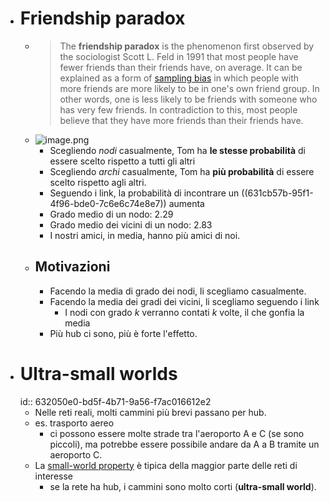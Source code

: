 - # Friendship paradox
	- > The **friendship paradox** is the phenomenon first observed by the sociologist Scott L. Feld in 1991 that most people have fewer friends than their friends have, on average. It can be explained as a form of [sampling bias](https://en.wikipedia.org/wiki/Sampling_bias) in which people with more friends are more likely to be in one's own friend group. In other words, one is less likely to be friends with someone who has very few friends. In contradiction to this, most people believe that they have more friends than their friends have.
	- ![image.png](../assets/image_1663062062355_0.png)
		- Scegliendo *nodi* casualmente, Tom ha **le stesse probabilità** di essere scelto rispetto a tutti gli altri
		- Scegliendo *archi* casualmente, Tom ha **più probabilità** di essere scelto rispetto agli altri.
		- Seguendo i link, la probabilità di incontrare un ((631cb57b-95f1-4f96-bde0-7c6e6c74e8e7)) aumenta
		- Grado medio di un nodo: 2.29
		- Grado medio dei vicini di un nodo: 2.83
		- I nostri amici, in media, hanno più amici di noi.
	- ## Motivazioni
		- Facendo la media di grado dei nodi, li scegliamo casualmente.
		- Facendo la media dei gradi dei vicini, li scegliamo seguendo i link
			- I nodi con grado $k$ verranno contati $k$ volte, il che gonfia la media
		- Più hub ci sono, più è forte l'effetto.
- # Ultra-small worlds
  id:: 632050e0-bd5f-4b71-9a56-f7ac016612e2
	- Nelle reti reali, molti cammini più brevi passano per hub.
	- es. trasporto aereo
		- ci possono essere molte strade tra l'aeroporto A e C (se sono piccoli), ma potrebbe essere possibile andare da A a B tramite un aeroporto C.
	- La [small-world property](((64633030-d7ea-434e-ada5-456426e9b83b))) è tipica della maggior parte delle reti di interesse
		- se la rete ha hub, i cammini sono molto corti (**ultra-small world**).